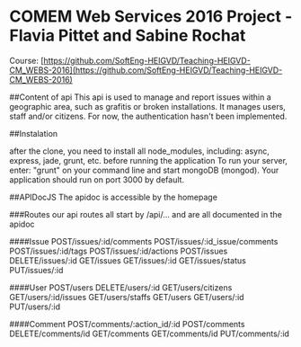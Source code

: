 # COMEM Web Services 2016 Project - Flavia Pittet and Sabine Rochat

Course: [https://github.com/SoftEng-HEIGVD/Teaching-HEIGVD-CM_WEBS-2016](https://github.com/SoftEng-HEIGVD/Teaching-HEIGVD-CM_WEBS-2016)

##Content of api
This api is used to manage and report issues within a geographic area, such as grafitis or broken installations.
It manages users, staff and/or citizens. For now, the authentication hasn't been implemented.


##Instalation

after the clone, you need to install all node_modules, including: async, express, jade, grunt, etc. before running the application
To run your server, enter: "grunt" on your command line and start mongoDB (mongod).
Your application should run on port 3000 by default.



##APIDocJS
The apidoc is accessible by the homepage

###Routes
our api routes all start by /api/... and are all documented in the apidoc


####Issue
POST/issues/:id/comments
POST/issues/:id_issue/comments
POST/issues/:id/tags
POST/issues/:id/actions
POST/issues
DELETE/issues/:id
GET/issues
GET/issues/:id
GET/issues/status
PUT/issues/:id

####User
POST/users
DELETE/users/:id
GET/users/citizens
GET/users/:id/issues
GET/users/staffs
GET/users
GET/users/:id
PUT/users/:id

####Comment
POST/comments/:action_id/:id
POST/comments
DELETE/comments/id
GET/comments
GET/comments/id
PUT/comments/:id